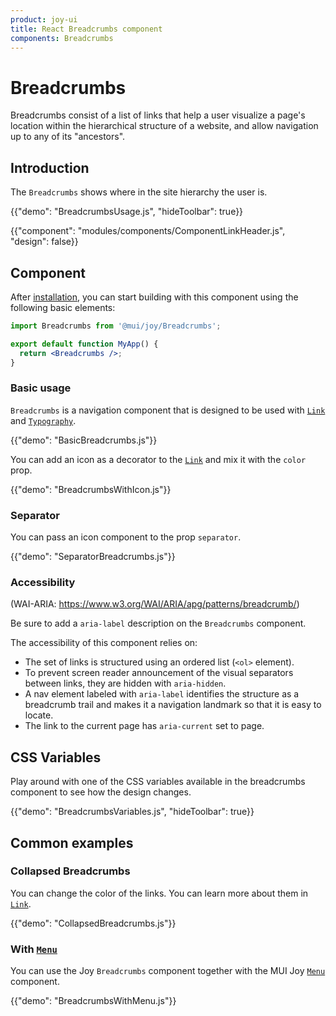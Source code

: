 ```yaml
---
product: joy-ui
title: React Breadcrumbs component
components: Breadcrumbs
---
```


# Breadcrumbs

<p class="description">Breadcrumbs consist of a list of links that help a user visualize a page's location within the hierarchical structure of a website, and allow navigation up to any of its "ancestors".</p>

## Introduction

The `Breadcrumbs` shows where in the site hierarchy the user is.

{{"demo": "BreadcrumbsUsage.js", "hideToolbar": true}}

{{"component": "modules/components/ComponentLinkHeader.js", "design": false}}

## Component

After [installation](/joy-ui/getting-started/installation/), you can start building with this component using the following basic elements:

```jsx
import Breadcrumbs from '@mui/joy/Breadcrumbs';

export default function MyApp() {
  return <Breadcrumbs />;
}
```

### Basic usage

`Breadcrumbs` is a navigation component that is designed to be used with [`Link`](/joy-ui/react-link/) and [`Typography`](/joy-ui/react-typography/).

{{"demo": "BasicBreadcrumbs.js"}}

You can add an icon as a decorator to the [`Link`](/joy-ui/react-link/) and mix it with the `color` prop.

{{"demo": "BreadcrumbsWithIcon.js"}}

### Separator

You can pass an icon component to the prop `separator`.

{{"demo": "SeparatorBreadcrumbs.js"}}

### Accessibility

(WAI-ARIA: https://www.w3.org/WAI/ARIA/apg/patterns/breadcrumb/)

Be sure to add a `aria-label` description on the `Breadcrumbs` component.

The accessibility of this component relies on:

- The set of links is structured using an ordered list (`<ol>` element).
- To prevent screen reader announcement of the visual separators between links, they are hidden with `aria-hidden`.
- A nav element labeled with `aria-label` identifies the structure as a breadcrumb trail and makes it a navigation landmark so that it is easy to locate.
- The link to the current page has `aria-current` set to page.

## CSS Variables

Play around with one of the CSS variables available in the breadcrumbs component to see how the design changes.

{{"demo": "BreadcrumbsVariables.js", "hideToolbar": true}}

## Common examples

### Collapsed Breadcrumbs

You can change the color of the links. You can learn more about them in [`Link`](/joy-ui/react-link/).

{{"demo": "CollapsedBreadcrumbs.js"}}

### With [`Menu`](/joy-ui/react-menu/)

You can use the Joy `Breadcrumbs` component together with the MUI Joy [`Menu`](/joy-ui/react-menu/) component.

{{"demo": "BreadcrumbsWithMenu.js"}}
